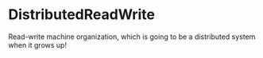 # DistributedReadWrite
Read-write machine organization, which is going to be a distributed system when it grows up!
